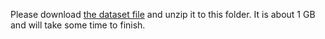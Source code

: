 Please download [the dataset file]([https://drive.google.com/file/d/1GBku5FGII9KHX47f5rW2iRx6wyaNp9E2/view?usp=sharing](https://drive.google.com/file/d/1k-3LByZ88Dpx3GGxQhhPkD2PV3aaBfss/view?usp=sharing)) and unzip it to this folder. It is about 1 GB and will take some time to finish.

